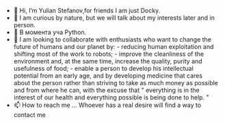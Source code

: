 -  👋   Hi, I’m Yulian Stefanov,for friends I am just Docky.
-  👀   I am curious by nature, but we will talk about my interests later and in person.
-  🌱   В момента уча Python.
-  💞️   I am looking to collaborate with enthusiasts who want to change the future of humans and our planet by: 
         -   reducing human exploitation and shifting most of the work to robots; 
         -   improve the cleanliness of the environment and, at the same time, increase the quality, purity and usefulness of food; 
         -   enable a person to develop his intellectual potential from an early age, and by developing medicine that cares about the person 
         rather than striving to take as much money as possible and from where he can, with the excuse that 
         " everything is in the interest of our health and everything possible is being done to help. "
-  📫  How to reach me ...  Whoever has a real desire will find a way to contact me

<!---
mrDocky/mrDocky is a ✨ special ✨ repository because its `README.md` (this file) appears on your GitHub profile.
You can click the Preview link to take a look at your changes.
--->
